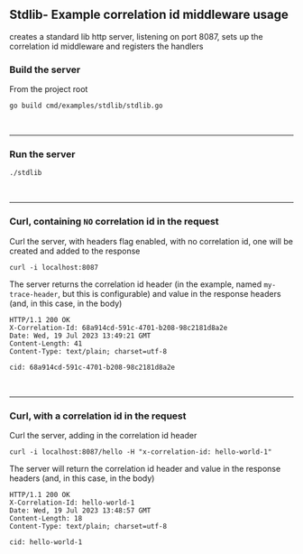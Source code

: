 ## Stdlib- Example correlation id middleware usage 
creates a standard lib http server, listening on port 8087,  sets up the correlation id middleware and registers the handlers

### Build the server
From the project root

    go build cmd/examples/stdlib/stdlib.go
<br />

---

### Run the server
    ./stdlib

<br />

---


### Curl, containing `NO` correlation id in the request 
Curl the server, with headers flag enabled, with no correlation id, one will be created and added to the response

    curl -i localhost:8087

The server returns the correlation id header (in the example, named `my-trace-header`, but this is configurable) 
and value in the response headers (and, in this case, in the body)

```http response
HTTP/1.1 200 OK
X-Correlation-Id: 68a914cd-591c-4701-b208-98c2181d8a2e
Date: Wed, 19 Jul 2023 13:49:21 GMT
Content-Length: 41
Content-Type: text/plain; charset=utf-8

cid: 68a914cd-591c-4701-b208-98c2181d8a2e
```

<br />

---

### Curl, with a correlation id in the request
Curl the server, adding in the correlation id header

    curl -i localhost:8087/hello -H "x-correlation-id: hello-world-1"

The server will return the correlation id header and value in the response headers (and, in this case, in the body)

```http response
HTTP/1.1 200 OK
X-Correlation-Id: hello-world-1
Date: Wed, 19 Jul 2023 13:48:57 GMT
Content-Length: 18
Content-Type: text/plain; charset=utf-8

cid: hello-world-1

```
